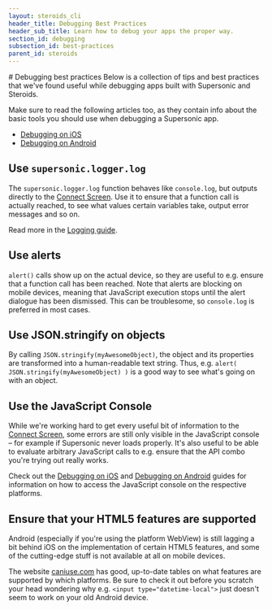 ```yaml
---
layout: steroids_cli
header_title: Debugging Best Practices
header_sub_title: Learn how to debug your apps the proper way.
section_id: debugging
subsection_id: best-practices
parent_id: steroids
---
```

<section class="docs-section" id="best-practices">
# Debugging best practices
Below is a collection of tips and best practices that we've found useful while debugging apps built with Supersonic and Steroids.

Make sure to read the following articles too, as they contain info about the basic tools you should use when debugging a Supersonic app.

* [Debugging on iOS][debugging-ios-guide]
* [Debugging on Android][debugging-android-guide]

## Use `supersonic.logger.log`

The `supersonic.logger.log` function behaves like `console.log`, but outputs directly to the [Connect Screen][connect-screen-guide]. Use it to ensure that a function call is actually reached, to see what values certain variables take, output error messages and so on.

Read more in the [Logging guide][logging-guide].

## Use alerts

`alert()` calls show up on the actual device, so they are useful to e.g. ensure that a function call has been reached. Note that alerts are blocking on mobile devices, meaning that JavaScript execution stops until the alert dialogue has been dismissed. This can be troublesome, so `console.log` is preferred in most cases.

## Use JSON.stringify on objects

By calling `JSON.stringify(myAwesomeObject)`, the object and its properties are transformed into a human-readable text string. Thus, e.g. `alert( JSON.stringify(myAwesomeObject) )` is a good way to see what's going on with an object.

## Use the JavaScript Console

While we're working hard to get every useful bit of information to the [Connect Screen][connect-screen-guide], some errors are still only visible in the JavaScript console – for example if Supersonic never loads properly. It's also useful to be able to evaluate arbitrary JavaScript calls to e.g. ensure that the API combo you're trying out really works.

Check out the [Debugging on iOS][debugging-ios-guide] and [Debugging on Android][debugging-android-guide] guides for information on how to access the JavaScript console on the respective platforms.

## Ensure that your HTML5 features are supported

Android (especially if you're using the platform WebView) is still lagging a bit behind iOS on the implementation of certain HTML5 features, and some of the cutting-edge stuff is not available at all on mobile devices.

The website [caniuse.com](http://caniuse.com) has good, up-to-date tables on what features are supported by which platforms. Be sure to check it out before you scratch your head wondering why e.g. `<input type="datetime-local">` just doesn't seem to work on your old Android device.
</section>

[connect-screen-guide]: /steroids/cli/connect-screen/
[debugging-android-guide]: /steroids/cli/debugging/debugging-on-android/
[debugging-ios-guide]: /steroids/cli/debugging/debugging-on-ios/
[logging-guide]: /steroids/cli/debugging/logging/
